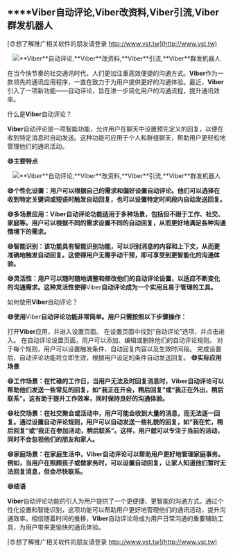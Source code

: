 ## ****Viber**自动评论,**Viber**改资料,**Viber**引流,**Viber**群发机器人**

[😍想了解推广相关软件的朋友请登录 http://www.vst.tw](http://www.vst.tw)

 <center><img src="https://vst.tw/MP4/tuiguang/png/1.png" alt="**Viber**自动评论,**Viber**改资料,**Viber**引流,**Viber**群发机器人"></center>

在当今快节奏的社交通讯时代，人们更加注重高效便捷的沟通方式。**Viber**作为一款领先的通讯应用程序，一直在致力于为用户提供更好的沟通体验。最近，**Viber**引入了一项新功能——自动评论，旨在进一步简化用户的沟通流程，提升通讯效率。

什么是**Viber**自动评论？

**Viber**自动评论是一项智能功能，允许用户在聊天中设置预先定义的回复，以便在收到特定消息时自动发送。这种功能可应用于个人和群组聊天，帮助用户更轻松地管理他们的通讯活动。

**😄主要特点**

 <center><img src="https://vst.tw/MP4/tuiguang/png/4.png" alt="**Viber**自动评论,**Viber**改资料,**Viber**引流,**Viber**群发机器人"></center>

**😄个性化设置：用户可以根据自己的需求和偏好设置自动评论。他们可以选择在收到特定关键词或短语时触发自动回复，也可以设置特定时间段内自动发送回复。**

**😄多场景应用：**Viber**自动评论功能适用于多种场景，包括但不限于工作、社交、家庭等。用户可以根据不同的需求设置不同的自动回复，从而更好地满足各种沟通情境下的需求。**

**😄智能识别：该功能具有智能识别功能，可以识别消息的内容和上下文，从而更准确地触发自动回复。这使得用户无需手动干预，即可享受到更智能化的沟通体验。**

**😄灵活性：用户可以随时随地调整和修改他们的自动评论设置，以适应不断变化的沟通需求。这种灵活性使得**Viber**自动评论成为一个实用且易于管理的工具。**

如何使用**Viber**自动评论？

**😄使用**Viber**自动评论功能非常简单。用户只需按照以下步骤操作：**

打开**Viber**应用，并进入设置页面。
在设置页面中找到“自动评论”选项，并点击进入。
在自动评论设置页面，用户可以添加、编辑或删除他们的自动评论规则。
对于每个规则，用户可以设置触发条件、自动回复内容以及生效时间段。
完成设置后，自动评论功能将立即生效，根据用户设定的条件自动发送回复。
**😄实际应用场景**

**😄工作场景：在忙碌的工作日，当用户无法及时回复消息时，**Viber**自动评论可以帮助他们发送一些常见的回复，如“我正在开会，稍后回复”或“我正在外出，稍后联系”。这有助于提升工作效率，同时保持良好的沟通体验。**

**😄社交场景：在社交聚会或活动中，用户可能会收到大量的消息，而无法逐一回复。通过设置自动评论规则，用户可以自动发送一些礼貌的回复，如“我在忙，稍后回复”或“我正在参加活动，稍后联系”。这样，用户就可以专注于当前的活动，同时不会忽视他们的朋友和家人。**

**😄家庭场景：在家庭生活中，**Viber**自动评论可以帮助用户更好地管理家庭事务。例如，当用户在照顾孩子或做家务时，可以设置自动回复，让家人知道他们暂时无法回复消息，但会尽快联系。**

**😄结语**

**Viber**自动评论功能的引入为用户提供了一个更便捷、更智能的沟通方式。通过个性化设置和智能识别，这项功能可以帮助用户更好地管理他们的通讯活动，提升沟通效率。相信随着时间的推移，**Viber**自动评论将成为用户日常沟通的重要辅助工具，为用户带来更愉快的通讯体验。

[😍想了解推广相关软件的朋友请登录 http://www.vst.tw](http://www.vst.tw)



